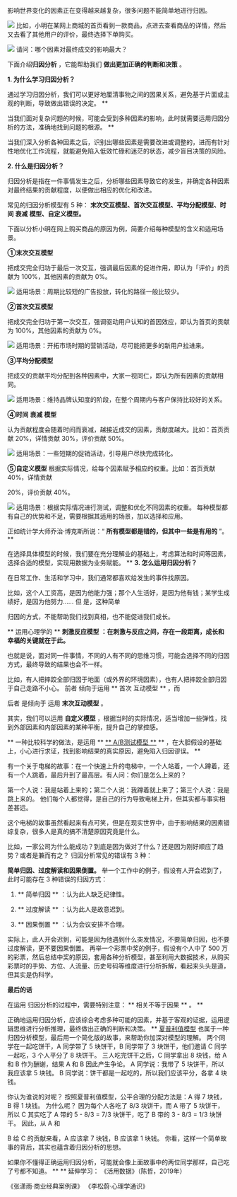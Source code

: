 影响世界变化的因素正在变得越来越复杂，很多问题不能简单地进行归因。

![](https://mmbiz.qpic.cn/mmbiz_png/giaycic3UNwo0kQQup61aV2mdWMxPE6C1dq1sPnzC0zgEVUIHY9JUpXT2FHAic5Sko3QeoGmw7h14fibrjAzIuc5CQ/640?wx_fmt=png) 比如，小明在某网上商城的首页看到一款商品，点进去查看商品的详情，然后又去看了其他用户的评价，最终选择下单购买。

![](https://mmbiz.qpic.cn/mmbiz_png/giaycic3UNwo0cv3uSwsibc6KWovayE0YXxfoiagWSrZwFDOYOeEodk8pbqaQKHeibAHboApcks6iaicJ3Df0XQLP8lxw/640?wx_fmt=png) 请问：哪个因素对最终成交的影响最大？  

下面介绍**归因分析** ，它能帮助我们 **做出更加正确的判断和决策** 。  

**1. 为什么学习归因分析？**

通过学习归因分析，我们可以更好地厘清事物之间的因果关系，避免基于片面或主观的判断，导致做出错误的决定。  **

当我们面对复杂问题的时候，可能会受到多种因素的影响，此时就需要运用归因分析的方法，准确地找到问题的根源。  **

当我们深入分析各种因素之后，识别出哪些因素是需要改进或调整的，进而有针对性地优化工作流程，就能避免陷入低效忙碌和迷茫的状态，减少盲目决策的风险。

**2. 什么是归因分析？**

 归因分析是指在一件事情发生之后，分析哪些因素导致它的发生，并确定各种因素对最终结果的贡献程度，以便做出相应的优化和改进。

常见的归因分析模型有 5 种： **末次交互模型、首次交互模型、平均分配模型、时间** **衰减** **模型、自定义模型。**

下面以分析小明在网上购买商品的原因为例，简要介绍每种模型的含义和适用场景。 

**①末次交互模型**

把成交完全归功于最后一次交互，强调最后因素的促进作用，即认为「评价」的贡献为 100%，其他因素的贡献为 0%。

![](https://mmbiz.qpic.cn/mmbiz_png/giaycic3UNwo0cv3uSwsibc6KWovayE0YXxCVXCQFichhTBXGtPw8RyglSbK3mia3wutIqyDsrFcfqQTdpwOQ0zRRcA/640?wx_fmt=png) 适用场景：周期比较短的广告投放，转化的路径一般比较少。 

**②首次交互模型**

把成交完全归功于第一次交互，强调驱动用户认知的首因效应，即认为首页的贡献为 100%，其他因素的贡献为 0%。

![](https://mmbiz.qpic.cn/mmbiz_png/giaycic3UNwo0cv3uSwsibc6KWovayE0YXxfcibEiaD89M856l6SA1KaEaRJQQ8KM0YmlNoOmKTudfXYEzJAb1iaoB0Q/640?wx_fmt=png) 适用场景：开拓市场时期的营销活动，尽可能把更多的新用户拉进来。 

**③平均分配模型**

把成交的贡献平均分配到各种因素中，大家一视同仁，即认为所有因素的贡献相同。

![](https://mmbiz.qpic.cn/mmbiz_png/giaycic3UNwo0cv3uSwsibc6KWovayE0YXxzz1mTzsQJ9NpTciaHmbGvhnFRmwzA6N1ANHx98fx6rCEr4xOq3ibTQbA/640?wx_fmt=png) 适用场景：维持品牌认知度的阶段，在整个周期内与客户保持比较好的关系。 

**④时间** **衰减** **模型**

认为贡献程度会随着时间而衰减，越接近成交的因素，贡献度越大。比如：首页贡献 20%，详情贡献 30%，评价贡献 50%。

![](https://mmbiz.qpic.cn/mmbiz_png/giaycic3UNwo0cv3uSwsibc6KWovayE0YXxnR3RVKpiaxSLGGmWeAKmUxCYGJJJNd7rFGtJKr5yDoXIhiaQukA1uN9Q/640?wx_fmt=png) 适用场景：一些短期的促销活动，引导用户尽快完成转化。 

**⑤自定义模型** 根据实际情况，给每个因素赋予相应的权重。比如：首页贡献 40%，详情贡献

20%，评价贡献 40%。

![](https://mmbiz.qpic.cn/mmbiz_png/giaycic3UNwo0cv3uSwsibc6KWovayE0YXxUX3kfb8a47hfqQvZO2RyEq1PH4Lkzf7kOVScF0gfZX4lKj0jUoibNNg/640?wx_fmt=png) 适用场景：根据实际情况进行测试，调整和优化不同因素的权重。  每种模型都有自己的优势和不足，需要根据其适用的场景，加以选择和应用。

正如统计学大师乔治·博克斯所说：“ **所有模型都是错的，但其中一些是有用的** ”。  **

在选择具体模型的时候，我们要在充分理解业的基础上，考虑算法和时间等因素，选择合适的模型，实现用数据为业务赋能。  ** **3. 怎么运用归因分析？**

在日常工作、生活和学习中，我们通常都喜欢给发生的事件找原因。

比如，这个人工资高，是因为他能力强；那个人生活好，是因为他有钱；某学生成绩好，是因为他努力……  但  是，这种简单

归因的方式，不能帮助我们找到真相，也不能促进我们成长。

** 运用心理学的  ** **刺激反应模型** **：在刺激与反应之间，存在一段距离，成长和幸福的关键就在于此。**

也就是说，面对同一件事情，不同的人有不同的思维习惯，可能会选择不同的归因方式，最终导致的结果也会不一样。

比如，有人把摔跤全部归因于地面（或外界的环境因素），也有人把摔跤全部归因于自己走路不小心。  前者  倾向于运用  ** 首次  互动模型  ** ，而

后者  是倾向于  运用 **末次互动模型** 。

其实，我们可以运用 **自定义模型** ，根据当时的实际情况，适当增加一些弹性，找到外部因素和内部因素的某种平衡，提升自己的掌控感。

** 一种比较科学的做法，是运用  ** [** A/B测试模型  **](https://mp.weixin.qq.com/s?__biz=MzA4ODE2OTIxMw==&mid=2653477755&idx=1&sn=6097fc38a9d2aa0562d0aaca39cb9222&scene=21#wechat_redirect) ** ，在大胆假设的基础上，小心进行求证，找到影响结果的真实原因，避免陷入归因谬误。  **

有一个关于电梯的故事：在一个快速上升的电梯中，一个人站着，一个人蹲着，还有一个人跳着，最后升到了最高层。有人问：你们是怎么上来的？

第一个人说：我是站着上来的；第二个人说：我蹲着就上来了；第三个人说：我是跳上来的。  他们每个人都觉得，是自己的行为导致电梯上升，但其实都与事实相差甚远。

这个电梯的故事虽然看起来有点可笑，但是在现实世界中，由于影响结果的因素错综复杂，很多人是真的搞不清楚原因究竟是什么。

比如，一家公司为什么能成功？到底是因为做对了什么？还是因为刚好顺应了趋势？或者是兼而有之？  归因分析常见的错误有 3 种：

**简单归因、过度解读和因果倒置。** 举一个工作中的例子，假设有人开会迟到了，此时可能存在 3 种错误的归因方式：

  1. ** 简单归因  ** ：认为此人缺乏纪律性。 

  2. ** 过度解读  ** ：认为此人是故意迟到。 

  3. ** 因果倒置  ** ：认为会议安排不合理。   

  

实际上，此人开会迟到，可能是因为他遇到什么突发情况，不要简单归因，也不要过度解读，更不要因果倒置。  再举一个彩票中奖的例子，假设有个人中了 500 万的彩票，然后总结中奖的原因，套用各种分析模型，甚至利用大数据技术，从购买彩票时的手势、方位、人流量、历史号码等维度进行分析拆解，看起来头头是道，但其实是伪科学。

**最后的话**

 在运用  归因分析的过程中，需要特别注意：  ** 相关不等于因果  ** 。  **

正确地运用归因分析，应该综合考虑多种可能的因素，并基于客观的证据，运用逻辑思维进行分析推理，最终做出正确的判断和决策。  ** [夏普利值模型](https://mp.weixin.qq.com/s?__biz=MzA4ODE2OTIxMw==&mid=2653477319&idx=1&sn=a5e8945da69db7cd14e76173694fbc73&scene=21#wechat_redirect) 也属于一种归因分析模型，最后用一个简化版的故事，来帮助你加深对模型的理解。  两个同学在一起吃饼干，A 同学带了 5 块饼干，B 同学带了 3 块饼干，他们邀请 C 同学一起吃，3 个人平分了 8 块饼干。  三人吃完饼干之后，C 同学拿出 8 块钱，给 A 和 B 作为酬谢，结果 A 和 B 因此产生争论。  A 同学说：我带了 5 块饼干，所以我应该拿 5 块钱。  B 同学说：饼干都是一起吃的，所以我们应该平分，各拿 4 块钱。

你认为谁说的对呢？  按照夏普利值模型，公平合理的分配方法是：A 得 7 块钱，B 得 1 块钱。  为什么呢？  因为每个人各吃了 8/3 块饼干，而 A 带了 5 块饼干，所以 C 其实吃了 A 带的 5 - 8/3 = 7/3 块饼干，吃了 B 带的 3 - 8/3 = 1/3 块饼干。  因此，从 A 和

B 给 C 的贡献来看，A 应该拿 7 块钱，B 应该拿 1 块钱。  你看，这样一个简单故事的背后，其实也蕴含着归因分析的思想。

如果你不懂得正确运用归因分析，可能就会像上面故事中的两位同学那样，自己吃了亏都不知道。  ** ** 延伸学习：  《活用数据》（陈哲，2019年）

《张潇雨·商业经典案例课》  《李松蔚·心理学通识》